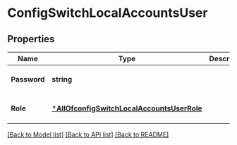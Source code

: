 # ConfigSwitchLocalAccountsUser

## Properties
Name | Type | Description | Notes
------------ | ------------- | ------------- | -------------
**Password** | **string** |  | [optional] [default to null]
**Role** | [***AllOfconfigSwitchLocalAccountsUserRole**](AllOfconfigSwitchLocalAccountsUserRole.md) |  | [optional] [default to null]

[[Back to Model list]](../README.md#documentation-for-models) [[Back to API list]](../README.md#documentation-for-api-endpoints) [[Back to README]](../README.md)

